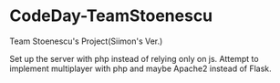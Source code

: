CodeDay-TeamStoenescu
=====================

Team Stoenescu's Project(Siimon's Ver.)

Set up the server with php instead of relying only on js. Attempt to implement multiplayer with php and maybe Apache2 instead of Flask.
